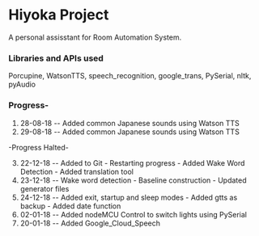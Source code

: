 # Hiyoka Project
A personal assisstant for Room Automation System.

### Libraries and APIs used
Porcupine, WatsonTTS, speech_recognition, google_trans, PySerial, nltk, pyAudio

### Progress-

1. 28-08-18 -- Added common Japanese sounds using Watson TTS
2. 29-08-18 -- Added common Japanese sounds using Watson TTS

-Progress Halted-

3. 22-12-18 -- Added to Git - Restarting progress - Added Wake Word Detection - Added translation tool
4. 23-12-18 -- Wake word detection - Baseline construction - Updated generator files
5. 24-12-18 -- Added exit, startup and sleep modes - Added gtts as backup - Added date function
6. 02-01-18 -- Added nodeMCU Control to switch lights using PySerial
7. 20-01-18 -- Added Google_Cloud_Speech
